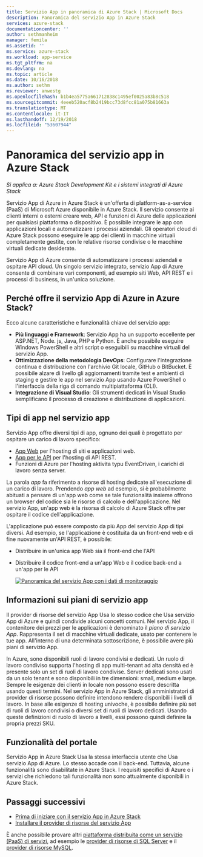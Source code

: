 ```yaml
---
title: Servizio App in panoramica di Azure Stack | Microsoft Docs
description: Panoramica del servizio App in Azure Stack
services: azure-stack
documentationcenter: ''
author: sethmanheim
manager: femila
ms.assetid: ''
ms.service: azure-stack
ms.workload: app-service
ms.tgt_pltfrm: na
ms.devlang: na
ms.topic: article
ms.date: 10/16/2018
ms.author: sethm
ms.reviewer: anwestg
ms.openlocfilehash: b1b4ea5775a661712838c1495ef0025a83b8c518
ms.sourcegitcommit: 4eeeb520acf8b2419bcc73d8fcc81a075b81663a
ms.translationtype: MT
ms.contentlocale: it-IT
ms.lasthandoff: 12/19/2018
ms.locfileid: "53607944"
---
```

# <a name="app-service-on-azure-stack-overview"></a>Panoramica del servizio app in Azure Stack

*Si applica a: Azure Stack Development Kit e i sistemi integrati di Azure Stack*

Servizio App di Azure in Azure Stack è un'offerta di platform-as-a-service (PaaS) di Microsoft Azure disponibile in Azure Stack. Il servizio consente ai clienti interni o esterni creare web, API e funzioni di Azure delle applicazioni per qualsiasi piattaforma o dispositivo. È possibile integrare le app con applicazioni locali e automatizzare i processi aziendali. Gli operatori cloud di Azure Stack possono eseguire le app dei clienti in macchine virtuali completamente gestite, con le relative risorse condivise o le macchine virtuali dedicate desiderate.

Servizio App di Azure consente di automatizzare i processi aziendali e ospitare API cloud. Un singolo servizio integrato, servizio App di Azure consente di combinare vari componenti, ad esempio siti Web, API REST e i processi di business, in un'unica soluzione.

## <a name="why-offer-azure-app-service-on-azure-stack"></a>Perché offre il servizio App di Azure in Azure Stack?

Ecco alcune caratteristiche e funzionalità chiave del servizio app:

- **Più linguaggi e Framework**: Servizio App ha un supporto eccellente per ASP.NET, Node. js, Java, PHP e Python. È anche possibile eseguire Windows PowerShell e altri script o eseguibili su macchine virtuali del servizio App.
- **Ottimizzazione della metodologia DevOps**: Configurare l'integrazione continua e distribuzione con l'archivio Git locale, GitHub o BitBucket. È possibile alzare di livello gli aggiornamenti tramite test e ambienti di staging e gestire le app nel servizio App usando Azure PowerShell o l'interfaccia della riga di comando multipiattaforma (CLI).
- **Integrazione di Visual Studio**: Gli strumenti dedicati in Visual Studio semplificano il processo di creazione e distribuzione di applicazioni.

## <a name="app-types-in-app-service"></a>Tipi di app nel servizio app

Servizio App offre diversi tipi di app, ognuno dei quali è progettato per ospitare un carico di lavoro specifico:

- [App Web](../app-service/overview.md) per l'hosting di siti e applicazioni web.
- [App per le API](../app-service/overview.md) per l'hosting di API REST.
- Funzioni di Azure per l'hosting aktivita typu EventDriven, i carichi di lavoro senza server.

La parola *app* fa riferimento a risorse di hosting dedicate all'esecuzione di un carico di lavoro. Prendendo *app web* ad esempio, si è probabilmente abituati a pensare di un'app web come se tale funzionalità insieme offrono un browser del codice sia le risorse di calcolo e dell'applicazione. Nel servizio App, un'app web è la risorsa di calcolo di Azure Stack offre per ospitare il codice dell'applicazione.

L'applicazione può essere composto da più App del servizio App di tipi diversi. Ad esempio, se l'applicazione è costituita da un front-end web e di fine nuovamente un'API REST, è possibile:

- Distribuire in un'unica app Web sia il front-end che l'API
- Distribuire il codice front-end a un'app Web e il codice back-end a un'app per le API

   [ ![Panoramica del servizio App con i dati di monitoraggio](media/azure-stack-app-service-overview/image01.png "Panoramica del servizio App con i dati di monitoraggio") ](media/azure-stack-app-service-overview/image01.png#lightbox)

## <a name="what-is-an-app-service-plan"></a>Informazioni sui piani di servizio app

Il provider di risorse del servizio App Usa lo stesso codice che Usa servizio App di Azure e quindi condivide alcuni concetti comuni. Nel servizio App, il contenitore dei prezzi per le applicazioni è denominato il *piano di servizio App*. Rappresenta il set di macchine virtuali dedicate, usato per contenere le tue app. All'interno di una determinata sottoscrizione, è possibile avere più piani di servizio App.

In Azure, sono disponibili ruoli di lavoro condivisi e dedicati. Un ruolo di lavoro condiviso supporta l'hosting di app multi-tenant ad alta densità ed è presente solo un set di ruoli di lavoro condivise. Server dedicati sono usati da un solo tenant e sono disponibili in tre dimensioni: small, medium e large. Sempre le esigenze dei clienti in locale non possono essere descritta usando questi termini. Nel servizio App in Azure Stack, gli amministratori di provider di risorse possono definire intendono rendere disponibili i livelli di lavoro. In base alle esigenze di hosting univoche, è possibile definire più set di ruoli di lavoro condivisi o diversi set di ruoli di lavoro dedicati. Usando queste definizioni di ruolo di lavoro a livelli, essi possono quindi definire la propria prezzi SKU.

## <a name="portal-features"></a>Funzionalità del portale

Servizio App in Azure Stack Usa la stessa interfaccia utente che Usa servizio App di Azure. Lo stesso accade con il back-end. Tuttavia, alcune funzionalità sono disabilitate in Azure Stack. I requisiti specifici di Azure o i servizi che richiedono tali funzionalità non sono attualmente disponibili in Azure Stack.

## <a name="next-steps"></a>Passaggi successivi

- [Prima di iniziare con il servizio App in Azure Stack](azure-stack-app-service-before-you-get-started.md)
- [Installare il provider di risorse del servizio App](azure-stack-app-service-deploy.md)

È anche possibile provare altri [piattaforma distribuita come un servizio (PaaS) di servizi](azure-stack-tools-paas-services.md), ad esempio le [provider di risorse di SQL Server](azure-stack-sql-resource-provider-deploy.md) e il [provider di risorse MySQL](azure-stack-mysql-resource-provider-deploy.md).
